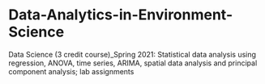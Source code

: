 # Data-Analytics-in-Environment-Science
Data Science (3 credit course)_Spring 2021: Statistical data analysis using regression, ANOVA, time series, ARIMA, spatial data analysis and principal component analysis; lab assignments
